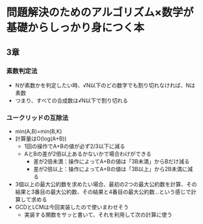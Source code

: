 # 問題解決のためのアルゴリズム×数学が基礎からしっかり身につく本

## 3章

### 素数判定法

- Nが素数かを判定したい時、√N以下のどの数字でも割り切れなければ、Nは素数
- つまり、すべての合成数は√N以下で割り切れる

### ユークリッドの互除法

- min(A,B)=min(B,K)
- 計算量はO(log(A+B))
  - 1回の操作でA+Bの値が必ず2/3以下に減る
  - AとBの差が2倍以上あるかないかで場合わけができる
    - 差が2倍未満：操作によってA+Bの値は「3B未満」からBだけ減る
    - 差が2倍以上：操作によってA+Bの値は「3B以上」から2B未満に減る
- 3個以上の最大公約数を求めたい場合、最初の2つの最大公約数を計算、その結果と3番目の最大公約数、その結果と4番目の最大公約数…という感じで計算して求める
- GCDとLCMは今回実装したので使いまわせそう
  - 実装する関数をサッと書いて、それを利用して次の計算に使う